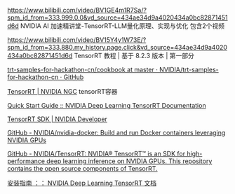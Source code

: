 https://www.bilibili.com/video/BV1GE4m1R7Sa/?spm_id_from=333.999.0.0&vd_source=434ae34d9a4020434a0bc82871451d6d NVIDIA AI 加速精讲堂-TensorRT-LLM量化原理、实现与优化 包含2个视频

https://www.bilibili.com/video/BV15Y4y1W73E/?spm_id_from=333.880.my_history.page.click&vd_source=434ae34d9a4020434a0bc82871451d6d TensorRT 教程 | 基于 8.2.3 版本 | 第一部分







[trt-samples-for-hackathon-cn/cookbook at master · NVIDIA/trt-samples-for-hackathon-cn · GitHub](https://github.com/NVIDIA/trt-samples-for-hackathon-cn/tree/master/cookbook)

[TensorRT | NVIDIA NGC](https://catalog.ngc.nvidia.com/orgs/nvidia/containers/tensorrt/tags) tensorRT容器

[Quick Start Guide :: NVIDIA Deep Learning TensorRT Documentation](https://docs.nvidia.com/deeplearning/tensorrt/quick-start-guide/index.html#container-install) 

[TensorRT SDK | NVIDIA Developer](https://developer.nvidia.com/tensorrt)

[GitHub - NVIDIA/nvidia-docker: Build and run Docker containers leveraging NVIDIA GPUs](https://github.com/NVIDIA/nvidia-docker)

[GitHub - NVIDIA/TensorRT: NVIDIA® TensorRT™ is an SDK for high-performance deep learning inference on NVIDIA GPUs. This repository contains the open source components of TensorRT.](https://github.com/NVIDIA/TensorRT/tree/release/10.4)

[安装指南 ：： NVIDIA Deep Learning TensorRT 文档](https://docs.nvidia.com/deeplearning/tensorrt/install-guide/index.html#overview)

